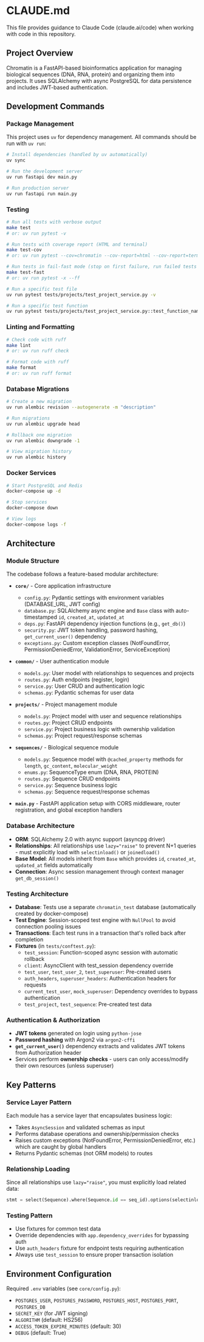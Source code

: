 # CLAUDE.md

This file provides guidance to Claude Code (claude.ai/code) when working with code in this repository.

## Project Overview

Chromatin is a FastAPI-based bioinformatics application for managing biological sequences (DNA, RNA, protein) and organizing them into projects. It uses SQLAlchemy with async PostgreSQL for data persistence and includes JWT-based authentication.

## Development Commands

### Package Management
This project uses `uv` for dependency management. All commands should be run with `uv run`:

```bash
# Install dependencies (handled by uv automatically)
uv sync

# Run the development server
uv run fastapi dev main.py

# Run production server
uv run fastapi run main.py
```

### Testing
```bash
# Run all tests with verbose output
make test
# or: uv run pytest -v

# Run tests with coverage report (HTML and terminal)
make test-cov
# or: uv run pytest --cov=chromatin --cov-report=html --cov-report=term

# Run tests in fail-fast mode (stop on first failure, run failed tests first)
make test-fast
# or: uv run pytest -x --ff

# Run a specific test file
uv run pytest tests/projects/test_project_service.py -v

# Run a specific test function
uv run pytest tests/projects/test_project_service.py::test_function_name -v
```

### Linting and Formatting
```bash
# Check code with ruff
make lint
# or: uv run ruff check

# Format code with ruff
make format
# or: uv run ruff format
```

### Database Migrations
```bash
# Create a new migration
uv run alembic revision --autogenerate -m "description"

# Run migrations
uv run alembic upgrade head

# Rollback one migration
uv run alembic downgrade -1

# View migration history
uv run alembic history
```

### Docker Services
```bash
# Start PostgreSQL and Redis
docker-compose up -d

# Stop services
docker-compose down

# View logs
docker-compose logs -f
```

## Architecture

### Module Structure
The codebase follows a feature-based modular architecture:

- **`core/`** - Core application infrastructure
  - `config.py`: Pydantic settings with environment variables (DATABASE_URL, JWT config)
  - `database.py`: SQLAlchemy async engine and `Base` class with auto-timestamped `id`, `created_at`, `updated_at`
  - `deps.py`: FastAPI dependency injection functions (e.g., `get_db()`)
  - `security.py`: JWT token handling, password hashing, `get_current_user()` dependency
  - `exceptions.py`: Custom exception classes (NotFoundError, PermissionDeniedError, ValidationError, ServiceException)

- **`common/`** - User authentication module
  - `models.py`: User model with relationships to sequences and projects
  - `routes.py`: Auth endpoints (register, login)
  - `service.py`: User CRUD and authentication logic
  - `schemas.py`: Pydantic schemas for user data

- **`projects/`** - Project management module
  - `models.py`: Project model with user and sequence relationships
  - `routes.py`: Project CRUD endpoints
  - `service.py`: Project business logic with ownership validation
  - `schemas.py`: Project request/response schemas

- **`sequences/`** - Biological sequence module
  - `models.py`: Sequence model with `@cached_property` methods for `length`, `gc_content`, `molecular_weight`
  - `enums.py`: SequenceType enum (DNA, RNA, PROTEIN)
  - `routes.py`: Sequence CRUD endpoints
  - `service.py`: Sequence business logic
  - `schemas.py`: Sequence request/response schemas

- **`main.py`** - FastAPI application setup with CORS middleware, router registration, and global exception handlers

### Database Architecture

- **ORM**: SQLAlchemy 2.0 with async support (asyncpg driver)
- **Relationships**: All relationships use `lazy="raise"` to prevent N+1 queries - must explicitly load with `selectinload()` or `joinedload()`
- **Base Model**: All models inherit from `Base` which provides `id`, `created_at`, `updated_at` fields automatically
- **Connection**: Async session management through context manager `get_db_session()`

### Testing Architecture

- **Database**: Tests use a separate `chromatin_test` database (automatically created by docker-compose)
- **Test Engine**: Session-scoped test engine with `NullPool` to avoid connection pooling issues
- **Transactions**: Each test runs in a transaction that's rolled back after completion
- **Fixtures** (in `tests/conftest.py`):
  - `test_session`: Function-scoped async session with automatic rollback
  - `client`: AsyncClient with test_session dependency override
  - `test_user`, `test_user_2`, `test_superuser`: Pre-created users
  - `auth_headers`, `superuser_headers`: Authentication headers for requests
  - `current_test_user`, `mock_superuser`: Dependency overrides to bypass authentication
  - `test_project`, `test_sequence`: Pre-created test data

### Authentication & Authorization

- **JWT tokens** generated on login using `python-jose`
- **Password hashing** with Argon2 via `argon2-cffi`
- **`get_current_user()`** dependency extracts and validates JWT tokens from Authorization header
- Services perform **ownership checks** - users can only access/modify their own resources (unless superuser)

## Key Patterns

### Service Layer Pattern
Each module has a service layer that encapsulates business logic:
- Takes `AsyncSession` and validated schemas as input
- Performs database operations and ownership/permission checks
- Raises custom exceptions (NotFoundError, PermissionDeniedError, etc.) which are caught by global handlers
- Returns Pydantic schemas (not ORM models) to routes

### Relationship Loading
Since all relationships use `lazy="raise"`, you must explicitly load related data:
```python
stmt = select(Sequence).where(Sequence.id == seq_id).options(selectinload(Sequence.user))
```

### Testing Pattern
- Use fixtures for common test data
- Override dependencies with `app.dependency_overrides` for bypassing auth
- Use `auth_headers` fixture for endpoint tests requiring authentication
- Always use `test_session` to ensure proper transaction isolation

## Environment Configuration

Required `.env` variables (see `core/config.py`):
- `POSTGRES_USER`, `POSTGRES_PASSWORD`, `POSTGRES_HOST`, `POSTGRES_PORT`, `POSTGRES_DB`
- `SECRET_KEY` (for JWT signing)
- `ALGORITHM` (default: HS256)
- `ACCESS_TOKEN_EXPIRE_MINUTES` (default: 30)
- `DEBUG` (default: True)
